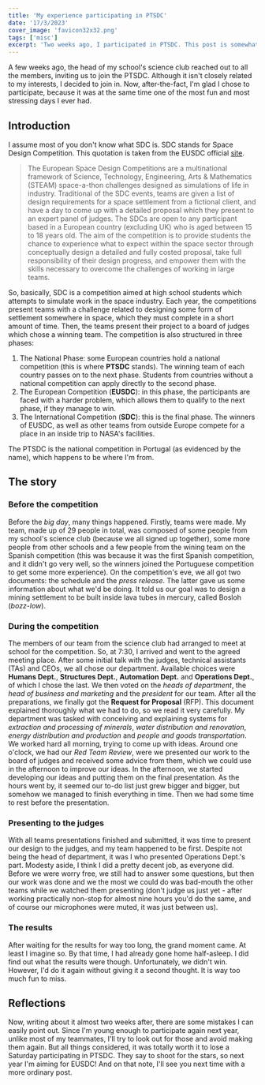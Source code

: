 ```yaml
---
title: 'My experience participating in PTSDC'
date: '17/3/2023'
cover_image: 'favicon32x32.png'
tags: ['misc']
excerpt: 'Two weeks ago, I participated in PTSDC. This post is somewhat of a reflection on what I did there'
---
```


A few weeks ago, the head of my school's science club reached out to all the members, inviting us to join the PTSDC. Although it isn't closely related to my interests, I decided to join in. Now, after-the-fact, I'm glad I chose to participate, because it was at the same time one of the most fun and most stressing days I ever had.

## Introduction

I assume most of you don't know what SDC is. SDC stands for Space Design Competition. This quotation is taken from the EUSDC official [site](https://eusdc.org/about-us/).

> The European Space Design Competitions are a multinational framework of Science, Technology, Engineering, Arts & Mathematics (STEAM) space-a-thon challenges designed as simulations of life in industry.
> Traditional of the SDC events, teams are given a list of design requirements for a space settlement from a fictional client, and have a day to come up with a detailed proposal which they present to an expert panel of judges. The SDCs are open to any participant based in a European country (excluding UK) who is aged between 15 to 18 years old.
> The aim of the competition is to provide students the chance to experience what to expect within the space sector through conceptually design a detailed and fully costed proposal, take full responsibility of their design progress, and empower them with the skills necessary to overcome the challenges of working in large teams.

So, basically, SDC is a competition aimed at high school students which attempts to simulate work in the space industry. Each year, the competitions present teams with a challenge related to designing some form of settlement somewhere in space, which they must complete in a short amount of time. Then, the teams present their project to a board of judges which chose a winning team. The competition is also structured in three phases:

1. The National Phase: some European countries hold a national competition (this is where **PTSDC** stands). The winning team of each country passes on to the next phase. Students from countries without a national competition can apply directly to the second phase.
1. The European Competition (**EUSDC**): in this phase, the participants are faced with a harder problem, which allows them to qualify to the next phase, if they manage to win.
1. The International Competition (**SDC**): this is the final phase. The winners of EUSDC, as well as other teams from outside Europe compete for a place in an inside trip to NASA's facilities.

The PTSDC is the national competition in Portugal (as evidenced by the name), which happens to be where I'm from.

## The story

### Before the competition

Before the _big day_, many things happened. Firstly, teams were made. My team, made up of 29 people in total, was composed of some people from my school's science club (because we all signed up together), some more people from other schools and a few people from the wining team on the Spanish competition (this was because it was the first Spanish competition, and it didn't go very well, so the winners joined the Portuguese competition to get some more experience). On the competition's eve, we all got two documents: the schedule and the _press release_. The latter gave us some information about what we'd be doing. It told us our goal was to design a mining settlement to be built inside lava tubes in mercury, called Bosloh (_bozz-low_).

### During the competition

The members of our team from the science club had arranged to meet at school for the competition. So, at 7:30, I arrived and went to the agreed meeting place. After some initial talk with the judges, technical assistants (TAs) and CEOs, we all chose our department. Available choices were **Humans Dept.**, **Structures Dept.**, **Automation Dept.** and **Operations Dept.**, of which I chose the last. We then voted on the _heads of department_, the _head of business and marketing_ and the _president_ for our team. After all the preparations, we finally got the **Request for Proposal** (RFP). This document explained thoroughly what we had to do, so we read it very carefully. My department was tasked with conceiving and explaining systems for _extraction and processing of minerals_, _water distribution and renovation_, _energy distribution and production_ and _people and goods transportation_. We worked hard all morning, trying to come up with ideas. Around one o'clock, we had our _Red Team Review_, were we presented our work to the board of judges and received some advice from them, which we could use in the afternoon to improve our ideas. In the afternoon, we started developing our ideas and putting them on the final presentation. As the hours went by, it seemed our to-do list just grew bigger and bigger, but somehow we managed to finish everything in time. Then we had some time to rest before the presentation.

### Presenting to the judges

With all teams presentations finished and submitted, it was time to present our design to the judges, and my team happened to be first. Despite not being the head of department, it was I who presented Operations Dept.'s part. Modesty aside, I think I did a pretty decent job, as everyone did. Before we were worry free, we still had to answer some questions, but then our work was done and we the most we could do was bad-mouth the other teams while we watched them presenting (don't judge us just yet - after working practically non-stop for almost nine hours you'd do the same, and of course our microphones were muted, it was just between us).

### The results

After waiting for the results for way too long, the grand moment came. At least I imagine so. By that time, I had already gone home half-asleep. I did find out what the results were though. Unfortunately, we didn't win. However, I'd do it again without giving it a second thought. It is way too much fun to miss.

## Reflections

Now, writing about it almost two weeks after, there are some mistakes I can easily point out. Since I'm young enough to participate again next year, unlike most of my teammates, I'll try to look out for those and avoid making them again. But all things considered, it was totally worth it to lose a Saturday participating in PTSDC. They say to shoot for the stars, so next year I'm aiming for EUSDC! And on that note, I'll see you next time with a more ordinary post.
